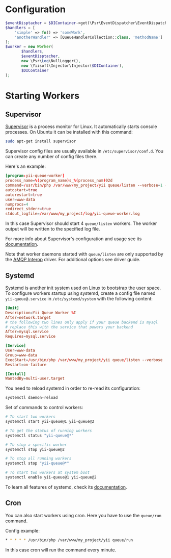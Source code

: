 Configuration
================
```php
$eventDisptacher = $DIContainer->get(\Psr\EventDispatcher\EventDispatcherInterface::class);
$handlers = [
    'simple' => fn() => 'someWork',
    'anotherHandler' => [QueueHandlerCollection::class, 'methodName']
];
$worker = new Worker(
       $handlers,
       $eventDisptacher,
       new \Psr\Log\NullLogger(),
       new \Yiisoft\Injector\Injector($DIContainer),
       $DIContainer
);
```

Starting Workers
================

Supervisor
----------

[Supervisor](http://supervisord.org) is a process monitor for Linux. It automatically starts
console processes.  On Ubuntu it can be installed with this command:

```sh
sudo apt-get install supervisor
```

Supervisor config files are usually available in `/etc/supervisor/conf.d`. You can create any number of
config files there.

Here's an example:

```conf
[program:yii-queue-worker]
process_name=%(program_name)s_%(process_num)02d
command=/usr/bin/php /var/www/my_project/yii queue/listen --verbose=1 --color=0
autostart=true
autorestart=true
user=www-data
numprocs=4
redirect_stderr=true
stdout_logfile=/var/www/my_project/log/yii-queue-worker.log
```

In this case Supervisor should start 4 `queue/listen` workers. The worker output will be written
to the specified log file.

For more info about Supervisor's configuration and usage see its [documentation](http://supervisord.org).

Note that worker daemons started with `queue/listen` are only supported by the 
[AMQP Interop](https://github.com/yiisoft/yii-queue-amqp) driver. For additional options see driver guide.

Systemd
-------

Systemd is another init system used on Linux to bootstrap the user space. To configure workers startup
using systemd, create a config file named `yii-queue@.service` in `/etc/systemd/system` with
the following content:

```conf
[Unit]
Description=Yii Queue Worker %I
After=network.target
# the following two lines only apply if your queue backend is mysql
# replace this with the service that powers your backend
After=mysql.service
Requires=mysql.service

[Service]
User=www-data
Group=www-data
ExecStart=/usr/bin/php /var/www/my_project/yii queue/listen --verbose
Restart=on-failure

[Install]
WantedBy=multi-user.target
```

You need to reload systemd in order to re-read its configuration:

```sh
systemctl daemon-reload
```

Set of commands to control workers:

```sh
# To start two workers
systemctl start yii-queue@1 yii-queue@2

# To get the status of running workers
systemctl status "yii-queue@*"

# To stop a specific worker
systemctl stop yii-queue@2

# To stop all running workers
systemctl stop "yii-queue@*"

# To start two workers at system boot
systemctl enable yii-queue@1 yii-queue@2
```

To learn all features of systemd, check its [documentation](https://freedesktop.org/wiki/Software/systemd/#manualsanddocumentationforusersandadministrators).

Cron
----

You can also start workers using cron. Here you have to use the `queue/run` command.

Config example:

```sh
* * * * * /usr/bin/php /var/www/my_project/yii queue/run
```

In this case cron will run the command every minute.